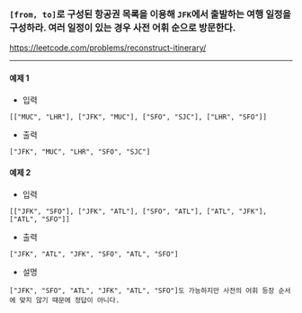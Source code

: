 ### `[from, to]`로 구성된 항공권 목록을 이용해 `JFK`에서 출발하는 여행 일정을 구성하라. 여러 일정이 있는 경우 사전 어휘 순으로 방문한다.
https://leetcode.com/problems/reconstruct-itinerary/
***

#### 예제 1
- 입력
```commandline
[["MUC", "LHR"], ["JFK", "MUC"], ["SFO", "SJC"], ["LHR", "SFO"]]
```
- 출력
```commandline
["JFK", "MUC", "LHR", "SFO", "SJC"]
```

#### 예제 2
- 입력
```commandline
[["JFK", "SFO"], ["JFK", "ATL"], ["SFO", "ATL"], ["ATL", "JFK"], ["ATL", "SFO"]]
```
- 출력
```commandline
["JFK", "ATL", "JFK", "SFO", "ATL", "SFO"]
```
- 설명
```commandline
["JFK", "SFO", "ATL", "JFK", "ATL", "SFO"]도 가능하지만 사전의 어휘 등장 순서에 맞지 않기 때문에 정답이 아니다.
```